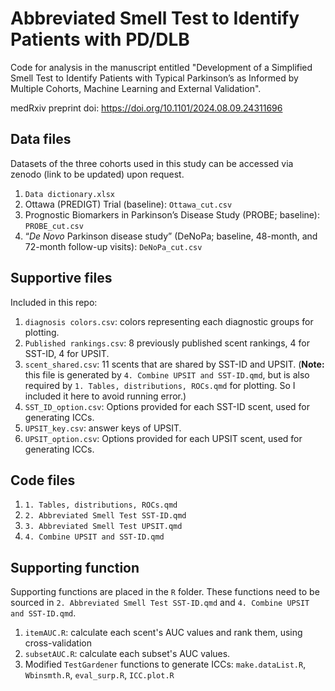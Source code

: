 # Abbreviated Smell Test to Identify Patients with PD/DLB

Code for analysis in the manuscript entitled "Development of a Simplified Smell Test to Identify Patients with Typical Parkinson’s as Informed by Multiple Cohorts, Machine Learning and External Validation". 

medRxiv preprint doi: https://doi.org/10.1101/2024.08.09.24311696

## Data files

Datasets of the three cohorts used in this study can be accessed via zenodo (link to be updated) upon request.

1. `Data dictionary.xlsx`
2. Ottawa (PREDIGT) Trial (baseline): `Ottawa_cut.csv`
3. Prognostic Biomarkers in Parkinson’s Disease Study (PROBE; baseline): `PROBE_cut.csv`
4. “_De Novo_ Parkinson disease study” (DeNoPa; baseline, 48-month, and 72-month follow-up visits): `DeNoPa_cut.csv`

## Supportive files

Included in this repo:

1. `diagnosis colors.csv`: colors representing each diagnostic groups for plotting.
2. `Published rankings.csv`: 8 previously published scent rankings, 4 for SST-ID, 4 for UPSIT.
3. `scent_shared.csv`: 11 scents that are shared by SST-ID and UPSIT. (__Note:__ this file is generated by `4. Combine UPSIT and SST-ID.qmd`, but is also required by `1. Tables, distributions, ROCs.qmd` for plotting. So I included it here to avoid running error.)
4. `SST_ID_option.csv`: Options provided for each SST-ID scent, used for generating ICCs.
5. `UPSIT_key.csv`: answer keys of UPSIT.
6. `UPSIT_option.csv`: Options provided for each UPSIT scent, used for generating ICCs.

## Code files

1. `1. Tables, distributions, ROCs.qmd`
2. `2. Abbreviated Smell Test SST-ID.qmd`
3. `3. Abbreviated Smell Test UPSIT.qmd`
4. `4. Combine UPSIT and SST-ID.qmd`

## Supporting function

Supporting functions are placed in the `R` folder. These functions need to be sourced in `2. Abbreviated Smell Test SST-ID.qmd` and `4. Combine UPSIT and SST-ID.qmd`.

1. `itemAUC.R`: calculate each scent's AUC values and rank them, using cross-validation
2. `subsetAUC.R`: calculate each subset's AUC values.
3. Modified `TestGardener` functions to generate ICCs: `make.dataList.R`, `Wbinsmth.R`, `eval_surp.R`, `ICC.plot.R`

